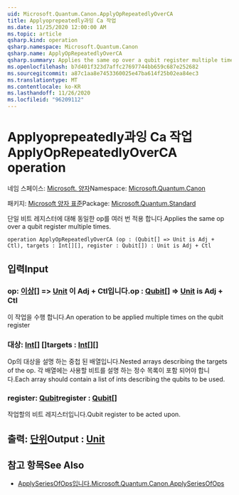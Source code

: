 ```yaml
---
uid: Microsoft.Quantum.Canon.ApplyOpRepeatedlyOverCA
title: Applyoprepeatedly과잉 Ca 작업
ms.date: 11/25/2020 12:00:00 AM
ms.topic: article
qsharp.kind: operation
qsharp.namespace: Microsoft.Quantum.Canon
qsharp.name: ApplyOpRepeatedlyOverCA
qsharp.summary: Applies the same op over a qubit register multiple times.
ms.openlocfilehash: b7d401f323d7affc27697744bb659c687e252682
ms.sourcegitcommit: a87c1aa8e7453360025e47ba614f25b02ea84ec3
ms.translationtype: MT
ms.contentlocale: ko-KR
ms.lasthandoff: 11/26/2020
ms.locfileid: "96209112"
---
```

# <a name="applyoprepeatedlyoverca-operation"></a><span data-ttu-id="bfc1c-102">Applyoprepeatedly과잉 Ca 작업</span><span class="sxs-lookup"><span data-stu-id="bfc1c-102">ApplyOpRepeatedlyOverCA operation</span></span>

<span data-ttu-id="bfc1c-103">네임 스페이스: [Microsoft. 양자](xref:Microsoft.Quantum.Canon)</span><span class="sxs-lookup"><span data-stu-id="bfc1c-103">Namespace: [Microsoft.Quantum.Canon](xref:Microsoft.Quantum.Canon)</span></span>

<span data-ttu-id="bfc1c-104">패키지: [Microsoft 양자 표준](https://nuget.org/packages/Microsoft.Quantum.Standard)</span><span class="sxs-lookup"><span data-stu-id="bfc1c-104">Package: [Microsoft.Quantum.Standard](https://nuget.org/packages/Microsoft.Quantum.Standard)</span></span>


<span data-ttu-id="bfc1c-105">단일 비트 레지스터에 대해 동일한 op를 여러 번 적용 합니다.</span><span class="sxs-lookup"><span data-stu-id="bfc1c-105">Applies the same op over a qubit register multiple times.</span></span>

```qsharp
operation ApplyOpRepeatedlyOverCA (op : (Qubit[] => Unit is Adj + Ctl), targets : Int[][], register : Qubit[]) : Unit is Adj + Ctl
```


## <a name="input"></a><span data-ttu-id="bfc1c-106">입력</span><span class="sxs-lookup"><span data-stu-id="bfc1c-106">Input</span></span>

### <a name="op--qubit--unit--is-adj--ctl"></a><span data-ttu-id="bfc1c-107">op: [이상](xref:microsoft.quantum.lang-ref.qubit)[] => [Unit](xref:microsoft.quantum.lang-ref.unit)  이 Adj + Ctl입니다.</span><span class="sxs-lookup"><span data-stu-id="bfc1c-107">op : [Qubit](xref:microsoft.quantum.lang-ref.qubit)[] => [Unit](xref:microsoft.quantum.lang-ref.unit)  is Adj + Ctl</span></span>

<span data-ttu-id="bfc1c-108">이 작업을 수행 합니다.</span><span class="sxs-lookup"><span data-stu-id="bfc1c-108">An operation to be applied multiple times on the qubit register</span></span>


### <a name="targets--int"></a><span data-ttu-id="bfc1c-109">대상: [Int](xref:microsoft.quantum.lang-ref.int)[] []</span><span class="sxs-lookup"><span data-stu-id="bfc1c-109">targets : [Int](xref:microsoft.quantum.lang-ref.int)[][]</span></span>

<span data-ttu-id="bfc1c-110">Op의 대상을 설명 하는 중첩 된 배열입니다.</span><span class="sxs-lookup"><span data-stu-id="bfc1c-110">Nested arrays describing the targets of the op.</span></span> <span data-ttu-id="bfc1c-111">각 배열에는 사용할 비트를 설명 하는 정수 목록이 포함 되어야 합니다.</span><span class="sxs-lookup"><span data-stu-id="bfc1c-111">Each array should contain a list of ints describing the qubits to be used.</span></span>


### <a name="register--qubit"></a><span data-ttu-id="bfc1c-112">register: [Qubit](xref:microsoft.quantum.lang-ref.qubit)</span><span class="sxs-lookup"><span data-stu-id="bfc1c-112">register : [Qubit](xref:microsoft.quantum.lang-ref.qubit)[]</span></span>

<span data-ttu-id="bfc1c-113">작업할의 비트 레지스터입니다.</span><span class="sxs-lookup"><span data-stu-id="bfc1c-113">Qubit register to be acted upon.</span></span>



## <a name="output--unit"></a><span data-ttu-id="bfc1c-114">출력: [단위](xref:microsoft.quantum.lang-ref.unit)</span><span class="sxs-lookup"><span data-stu-id="bfc1c-114">Output : [Unit](xref:microsoft.quantum.lang-ref.unit)</span></span>



## <a name="see-also"></a><span data-ttu-id="bfc1c-115">참고 항목</span><span class="sxs-lookup"><span data-stu-id="bfc1c-115">See Also</span></span>

- [<span data-ttu-id="bfc1c-116">ApplySeriesOfOps입니다.</span><span class="sxs-lookup"><span data-stu-id="bfc1c-116">Microsoft.Quantum.Canon.ApplySeriesOfOps</span></span>](xref:Microsoft.Quantum.Canon.ApplySeriesOfOps)